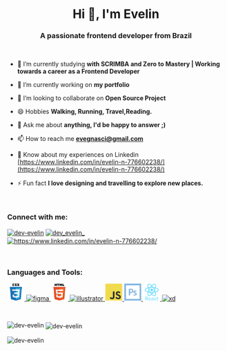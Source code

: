 <h1 align="center">Hi 👋, I'm Evelin</h1>
<h3 align="center">A passionate frontend developer from Brazil</h3>
<br>

- 🌱 I’m currently studying **with SCRIMBA and Zero to Mastery | Working towards a career as a Frontend Developer**

- 🔭 I’m currently working on **my portfolio**

- 👯 I’m looking to collaborate on **Open Source Project**

- 😄 Hobbies **Walking, Running, Travel,Reading.**

- 💬 Ask me about **anything, I'd be happy to answer ;)**

- 📫 How to reach me **evegnasci@gmail.com**

- 📄 Know about my experiences on Linkedin [https://www.linkedin.com/in/evelin-n-776602238/](https://www.linkedin.com/in/evelin-n-776602238/)

- ⚡ Fun fact **I love designing and travelling to explore new places.**
<br>
<h3 align="left">Connect with me:</h3>
<p align="left">
<a href="https://codepen.io/dev-evelin" target="blank"><img align="center" src="https://raw.githubusercontent.com/rahuldkjain/github-profile-readme-generator/master/src/images/icons/Social/codepen.svg" alt="dev-evelin" height="30" width="40" /></a>
<a href="https://twitter.com/dev_evelin_" target="blank"><img align="center" src="https://raw.githubusercontent.com/rahuldkjain/github-profile-readme-generator/master/src/images/icons/Social/twitter.svg" alt="dev_evelin_" height="30" width="40" /></a>
<a href="https://linkedin.com/in/https://www.linkedin.com/in/evelin-n-776602238/" target="blank"><img align="center" src="https://raw.githubusercontent.com/rahuldkjain/github-profile-readme-generator/master/src/images/icons/Social/linked-in-alt.svg" alt="https://www.linkedin.com/in/evelin-n-776602238/" height="30" width="40" /></a>
</p>
<br>

<h3 align="left">Languages and Tools:</h3>
<p align="left"> <a href="https://www.w3schools.com/css/" target="_blank" rel="noreferrer"> <img src="https://raw.githubusercontent.com/devicons/devicon/master/icons/css3/css3-original-wordmark.svg" alt="css3" width="40" height="40"/> </a> <a href="https://www.figma.com/" target="_blank" rel="noreferrer"> <img src="https://www.vectorlogo.zone/logos/figma/figma-icon.svg" alt="figma" width="40" height="40"/> </a> <a href="https://www.w3.org/html/" target="_blank" rel="noreferrer"> <img src="https://raw.githubusercontent.com/devicons/devicon/master/icons/html5/html5-original-wordmark.svg" alt="html5" width="40" height="40"/> </a> <a href="https://www.adobe.com/in/products/illustrator.html" target="_blank" rel="noreferrer"> <img src="https://www.vectorlogo.zone/logos/adobe_illustrator/adobe_illustrator-icon.svg" alt="illustrator" width="40" height="40"/> </a> <a href="https://developer.mozilla.org/en-US/docs/Web/JavaScript" target="_blank" rel="noreferrer"> <img src="https://raw.githubusercontent.com/devicons/devicon/master/icons/javascript/javascript-original.svg" alt="javascript" width="40" height="40"/> </a> <a href="https://www.photoshop.com/en" target="_blank" rel="noreferrer"> <img src="https://raw.githubusercontent.com/devicons/devicon/master/icons/photoshop/photoshop-line.svg" alt="photoshop" width="40" height="40"/> </a> <a href="https://reactjs.org/" target="_blank" rel="noreferrer"> <img src="https://raw.githubusercontent.com/devicons/devicon/master/icons/react/react-original-wordmark.svg" alt="react" width="40" height="40"/> </a> <a href="https://www.adobe.com/products/xd.html" target="_blank" rel="noreferrer"> <img src="https://cdn.worldvectorlogo.com/logos/adobe-xd.svg" alt="xd" width="40" height="40"/> </a> </p>
<br>


<p><img align="left" src="https://github-readme-stats.vercel.app/api/top-langs?username=dev-evelin&show_icons=true&locale=en&layout=compact" alt="dev-evelin" /></p>

<p>&nbsp;<img align="center" src="https://github-readme-stats.vercel.app/api?username=dev-evelin&show_icons=true&locale=en" alt="dev-evelin" /></p>

<p><img align="center" src="https://github-readme-streak-stats.herokuapp.com/?user=dev-evelin&" alt="dev-evelin" /></p>

